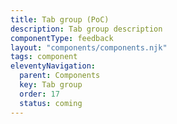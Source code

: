 ```yaml
---
title: Tab group (PoC)
description: Tab group description
componentType: feedback
layout: "components/components.njk"
tags: component
eleventyNavigation:
  parent: Components
  key: Tab group
  order: 17
  status: coming
---
```



